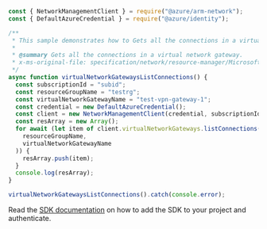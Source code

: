 ```javascript
const { NetworkManagementClient } = require("@azure/arm-network");
const { DefaultAzureCredential } = require("@azure/identity");

/**
 * This sample demonstrates how to Gets all the connections in a virtual network gateway.
 *
 * @summary Gets all the connections in a virtual network gateway.
 * x-ms-original-file: specification/network/resource-manager/Microsoft.Network/stable/2021-08-01/examples/VirtualNetworkGatewaysListConnections.json
 */
async function virtualNetworkGatewaysListConnections() {
  const subscriptionId = "subid";
  const resourceGroupName = "testrg";
  const virtualNetworkGatewayName = "test-vpn-gateway-1";
  const credential = new DefaultAzureCredential();
  const client = new NetworkManagementClient(credential, subscriptionId);
  const resArray = new Array();
  for await (let item of client.virtualNetworkGateways.listConnections(
    resourceGroupName,
    virtualNetworkGatewayName
  )) {
    resArray.push(item);
  }
  console.log(resArray);
}

virtualNetworkGatewaysListConnections().catch(console.error);
```

Read the [SDK documentation](https://github.com/Azure/azure-sdk-for-js/blob/%40azure%2Farm-network_28.0.0/sdk/network/arm-network/README.md) on how to add the SDK to your project and authenticate.
